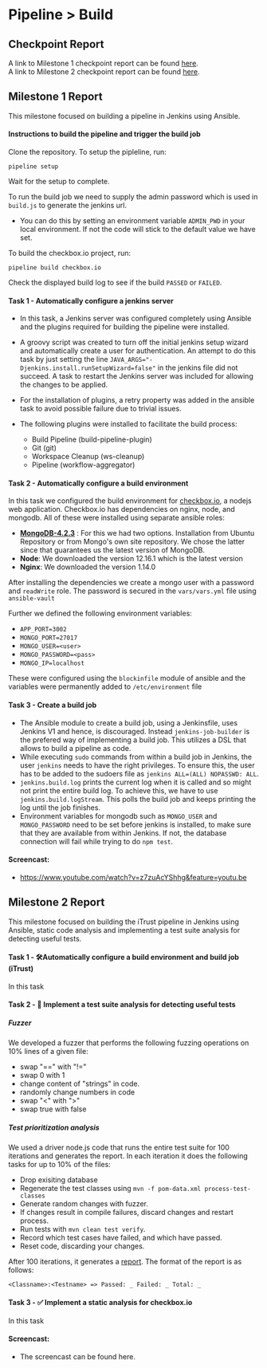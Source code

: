 # Pipeline > Build

## Checkpoint Report

A link to Milestone 1 checkpoint report can be found [here](/CHECKPOINT.md).  
A link to Milestone 2 checkpoint report can be found [here](/CHECKPOINT-M2.md).

## Milestone 1 Report

This milestone focused on building a pipeline in Jenkins using Ansible.

#### Instructions to build the pipeline and trigger the build job

Clone the repository. To setup the pipleline, run:

```
pipeline setup
```

Wait for the setup to complete.

To run the build job we need to supply the admin password which is used in `build.js` to generate the jenkins url.

- You can do this by setting an environment variable `ADMIN_PWD` in your local environment. If not the code will stick to the default value we have set.

To build the checkbox.io project, run:

```
pipeline build checkbox.io
```

Check the displayed build log to see if the build `PASSED` or `FAILED`.

#### Task 1 - Automatically configure a jenkins server

- In this task, a Jenkins server was configured completely using Ansible and the plugins required for building the pipeline were installed.
- A groovy script was created to turn off the initial jenkins setup wizard and automatically create a user for authentication. An attempt to do this task by just setting the line `JAVA_ARGS="-Djenkins.install.runSetupWizard=false"` in the jenkins file did not succeed. A task to restart the Jenkins server was included for allowing the changes to be applied.
- For the installation of plugins, a retry property was added in the ansible task to avoid possible failure due to trivial issues.
- The following plugins were installed to facilitate the build process:

  - Build Pipeline (build-pipeline-plugin)
  - Git (git)
  - Workspace Cleanup (ws-cleanup)
  - Pipeline (workflow-aggregator)

#### Task 2 - Automatically configure a build environment

In this task we configured the build environment for [checkbox.io](https://github.com/chrisparnin/checkbox.io), a nodejs web application. Checkbox.io has dependencies on nginx, node, and mongodb. All of these were installed using separate ansible roles:

- **[MongoDB-4.2.3](https://docs.mongodb.com/manual/tutorial/install-mongodb-on-ubuntu/)** : For this we had two options. Installation from Ubuntu Repository or from Mongo's own site repository. We chose the latter since that guarantees us the latest version of MongoDB.
- **Node**: We downloaded the version 12.16.1 which is the latest version
- **Nginx**: We downloaded the version 1.14.0

After installing the dependencies we create a mongo user with a password and `readWrite` role. The password is secured in the `vars/vars.yml` file using `ansible-vault`

Further we defined the following environment variables:

- `APP_PORT=3002`
- `MONGO_PORT=27017`
- `MONGO_USER=<user>`
- `MONGO_PASSWORD=<pass>`
- `MONGO_IP=localhost`

These were configured using the `blockinfile` module of ansible and the variables were permanently added to `/etc/environment` file

#### Task 3 - Create a build job

- The Ansible module to create a build job, using a Jenkinsfile, uses Jenkins V1 and hence, is discouraged. Instead `jenkins-job-builder` is the prefered way of implementing a build job. This utilizes a DSL that allows to build a pipeline as code.
- While executing `sudo` commands from within a build job in Jenkins, the user `jenkins` needs to have the right privileges. To ensure this, the user has to be added to the sudoers file as `jenkins ALL=(ALL) NOPASSWD: ALL`.
- `jenkins.build.log` prints the current log when it is called and so might not print the entire build log. To achieve this, we have to use `jenkins.build.logStream`. This polls the build job and keeps printing the log until the job finishes.
- Environment variables for mongodb such as `MONGO_USER` and `MONGO_PASSWORD` need to be set before jenkins is installed, to make sure that they are available from within Jenkins. If not, the database connection will fail while trying to do `npm test`.

#### Screencast:

- https://www.youtube.com/watch?v=z7zuAcYShhg&feature=youtu.be

## Milestone 2 Report

This milestone focused on building the iTrust pipeline in Jenkins using Ansible, static code analysis and implementing a test suite analysis for detecting useful tests.

#### Task 1 - 🛠️Automatically configure a build environment and build job (iTrust)

In this task

#### Task 2 - 🧪 Implement a test suite analysis for detecting useful tests

##### Fuzzer
We developed a fuzzer that performs the following fuzzing operations on 10% lines of a given file:

   - swap "==" with "!="
   - swap 0 with 1
   - change content of "strings" in code.
   - randomly change numbers in code
   - swap "<" with ">"
   - swap true with false

##### Test prioritization analysis

We used a driver node.js code that runs the entire test suite for 100 iterations and generates the report. In each iteration it does the following tasks for up to 10% of the files:

* Drop exisiting database
* Regenerate the test classes using `mvn -f pom-data.xml process-test-classes`
* Generate random changes with fuzzer.
* If changes result in compile failures, discard changes and restart process.
* Run tests with `mvn clean test verify`.
* Record which test cases have failed, and which have passed.
* Reset code, discarding your changes.

After 100 iterations, it generates a [report](https://github.ncsu.edu/cscdevops-spring2020/DEVOPS-11/blob/master/pipeline/report.txt). The format of the report is as follows:
```
<Classname>:<Testname> => Passed: _ Failed: _ Total: _
```

#### Task 3 - ✅ Implement a static analysis for checkbox.io

In this task

#### Screencast:

- The screencast can be found here.

